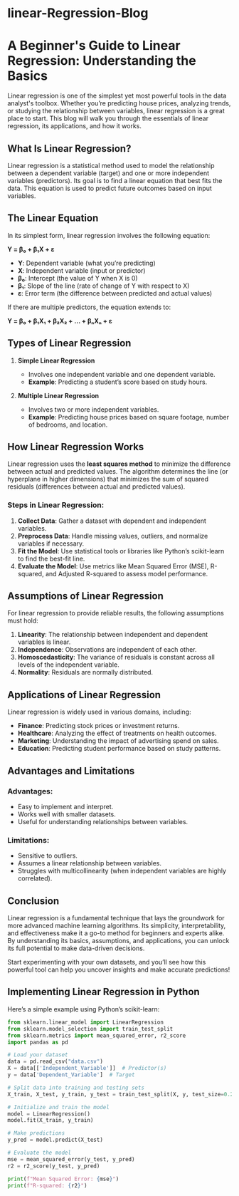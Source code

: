 # linear-Regression-Blog

# A Beginner's Guide to Linear Regression: Understanding the Basics

Linear regression is one of the simplest yet most powerful tools in the data analyst's toolbox. Whether you’re predicting house prices, analyzing trends, or studying the relationship between variables, linear regression is a great place to start. This blog will walk you through the essentials of linear regression, its applications, and how it works.

## What Is Linear Regression?

Linear regression is a statistical method used to model the relationship between a dependent variable (target) and one or more independent variables (predictors). Its goal is to find a linear equation that best fits the data. This equation is used to predict future outcomes based on input variables.

## The Linear Equation

In its simplest form, linear regression involves the following equation:

**Y = β₀ + β₁X + ε**

- **Y**: Dependent variable (what you’re predicting)  
- **X**: Independent variable (input or predictor)  
- **β₀**: Intercept (the value of Y when X is 0)  
- **β₁**: Slope of the line (rate of change of Y with respect to X)  
- **ε**: Error term (the difference between predicted and actual values)  

If there are multiple predictors, the equation extends to:

**Y = β₀ + β₁X₁ + β₂X₂ + ... + βₙXₙ + ε**

## Types of Linear Regression

1. **Simple Linear Regression**  
   - Involves one independent variable and one dependent variable.  
   - **Example**: Predicting a student’s score based on study hours.  

2. **Multiple Linear Regression**  
   - Involves two or more independent variables.  
   - **Example**: Predicting house prices based on square footage, number of bedrooms, and location.  

## How Linear Regression Works

Linear regression uses the **least squares method** to minimize the difference between actual and predicted values. The algorithm determines the line (or hyperplane in higher dimensions) that minimizes the sum of squared residuals (differences between actual and predicted values).

### Steps in Linear Regression:

1. **Collect Data**: Gather a dataset with dependent and independent variables.  
2. **Preprocess Data**: Handle missing values, outliers, and normalize variables if necessary.  
3. **Fit the Model**: Use statistical tools or libraries like Python’s scikit-learn to find the best-fit line.  
4. **Evaluate the Model**: Use metrics like Mean Squared Error (MSE), R-squared, and Adjusted R-squared to assess model performance.  

## Assumptions of Linear Regression

For linear regression to provide reliable results, the following assumptions must hold:

1. **Linearity**: The relationship between independent and dependent variables is linear.  
2. **Independence**: Observations are independent of each other.  
3. **Homoscedasticity**: The variance of residuals is constant across all levels of the independent variable.  
4. **Normality**: Residuals are normally distributed.  

## Applications of Linear Regression

Linear regression is widely used in various domains, including:

- **Finance**: Predicting stock prices or investment returns.  
- **Healthcare**: Analyzing the effect of treatments on health outcomes.  
- **Marketing**: Understanding the impact of advertising spend on sales.  
- **Education**: Predicting student performance based on study patterns.  

## Advantages and Limitations

### Advantages:

- Easy to implement and interpret.  
- Works well with smaller datasets.  
- Useful for understanding relationships between variables.  

### Limitations:

- Sensitive to outliers.  
- Assumes a linear relationship between variables.  
- Struggles with multicollinearity (when independent variables are highly correlated).  


## Conclusion

Linear regression is a fundamental technique that lays the groundwork for more advanced machine learning algorithms. Its simplicity, interpretability, and effectiveness make it a go-to method for beginners and experts alike. By understanding its basics, assumptions, and applications, you can unlock its full potential to make data-driven decisions.

Start experimenting with your own datasets, and you’ll see how this powerful tool can help you uncover insights and make accurate predictions!

## Implementing Linear Regression in Python

Here’s a simple example using Python’s scikit-learn:

```python
from sklearn.linear_model import LinearRegression
from sklearn.model_selection import train_test_split
from sklearn.metrics import mean_squared_error, r2_score
import pandas as pd

# Load your dataset
data = pd.read_csv("data.csv")
X = data[['Independent_Variable']]  # Predictor(s)
y = data['Dependent_Variable']  # Target

# Split data into training and testing sets
X_train, X_test, y_train, y_test = train_test_split(X, y, test_size=0.2, random_state=42)

# Initialize and train the model
model = LinearRegression()
model.fit(X_train, y_train)

# Make predictions
y_pred = model.predict(X_test)

# Evaluate the model
mse = mean_squared_error(y_test, y_pred)
r2 = r2_score(y_test, y_pred)

print(f"Mean Squared Error: {mse}")
print(f"R-squared: {r2}")
